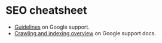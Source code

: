 # SEO cheatsheet


- [Guidelines](https://support.google.com/webmasters/answer/9526064?hl=en&ref_topic=9456575) on Google support.
- [Crawling and indexing overview](https://support.google.com/webmasters/topic/9427949?hl=en&ref_topic=9428048) on Google support docs.
<!--stackedit_data:
eyJoaXN0b3J5IjpbLTE0MTA0MDQwOTBdfQ==
-->